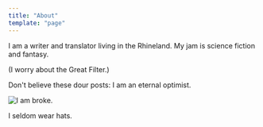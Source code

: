 ```yaml
---
title: "About"
template: "page"
---
```


I am a writer and translator living in the Rhineland. My jam is science fiction and fantasy.

(I worry about the Great Filter.) 

Don't believe these dour posts: I am an eternal optimist. 

![I am broke.](/media/feather.png)

I seldom wear hats.